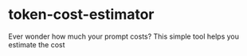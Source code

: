 # token-cost-estimator
Ever wonder how much your prompt costs? This simple tool helps you estimate the cost
